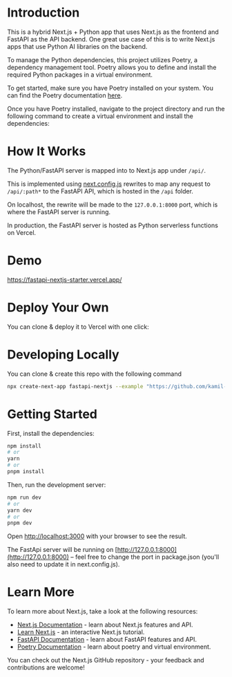# Introduction
This is a hybrid Next.js + Python app that uses Next.js as the frontend and FastAPI as the API backend. One great use case of this is to write Next.js apps that use Python AI libraries on the backend.

To manage the Python dependencies, this project utilizes Poetry, a dependency management tool. Poetry allows you to define and install the required Python packages in a virtual environment.

To get started, make sure you have Poetry installed on your system. You can find the Poetry documentation [here](https://python-poetry.org/docs/).

Once you have Poetry installed, navigate to the project directory and run the following command to create a virtual environment and install the dependencies:

# How It Works
The Python/FastAPI server is mapped into to Next.js app under `/api/`.

This is implemented using [next.config.js](https://github.com/Kamil-cr/fastapi-nextjs/blob/main/fastapi_nextjs/next.config.mjs) rewrites to map any request to `/api/:path*` to the FastAPI API, which is hosted in the `/api` folder.

On localhost, the rewrite will be made to the `127.0.0.1:8000` port, which is where the FastAPI server is running.

In production, the FastAPI server is hosted as Python serverless functions on Vercel.

# Demo
https://fastapi-nextjs-starter.vercel.app/

# Deploy Your Own
You can clone & deploy it to Vercel with one click:

# Developing Locally
You can clone & create this repo with the following command
```bash
npx create-next-app fastapi-nextjs --example "https://github.com/kamil-cr/fastapi-nextjs"
```
# Getting Started
First, install the dependencies:

```bash
npm install
# or
yarn
# or
pnpm install
```

Then, run the development server:
```bash
npm run dev
# or
yarn dev
# or
pnpm dev
```
Open [http://localhost:3000](http://localhost:3000) with your browser to see the result.

The FastApi server will be running on [http://127.0.0.1:8000](http://127.0.0.1:8000) – feel free to change the port in package.json (you'll also need to update it in next.config.js).

# Learn More
To learn more about Next.js, take a look at the following resources:

- [Next.js Documentation](https://nextjs.org/docs) - learn about Next.js features and API.
- [Learn Next.js](https://nextjs.org/learn) - an interactive Next.js tutorial.
- [FastAPI Documentation](https://fastapi.tiangolo.com) - learn about FastAPI features and API.
- [Poetry Documentation](https://python-poetry.org/docs/) - learn about poetry and virtual environment.

You can check out the Next.js GitHub repository - your feedback and contributions are welcome!

